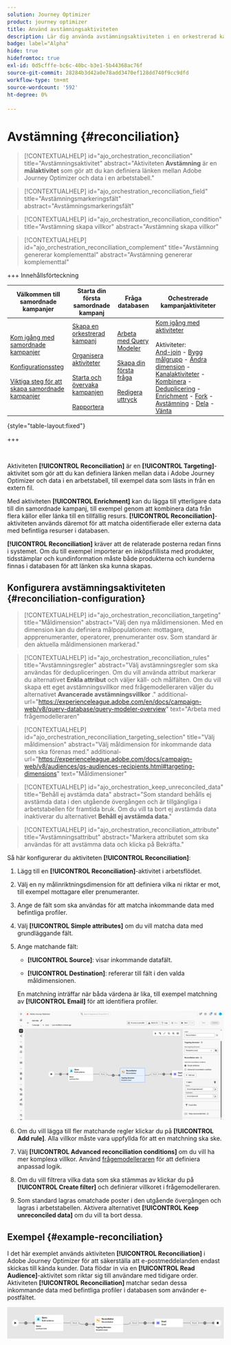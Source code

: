 ```yaml
---
solution: Journey Optimizer
product: journey optimizer
title: Använd avstämningsaktiviteten
description: Lär dig använda avstämningsaktiviteten i en orkestrerad kampanj
badge: label="Alpha"
hide: true
hidefromtoc: true
exl-id: 0d5cfffe-bc6c-40bc-b3e1-5b44368ac76f
source-git-commit: 28284b3d42a0e78add3470ef128dd740f9cc9dfd
workflow-type: tm+mt
source-wordcount: '592'
ht-degree: 0%

---
```


# Avstämning {#reconciliation}

>[!CONTEXTUALHELP]
>id="ajo_orchestration_reconciliation"
>title="Avstämningsaktivitet"
>abstract="Aktiviteten **Avstämning** är en **målaktivitet** som gör att du kan definiera länken mellan Adobe Journey Optimizer och data i en arbetstabell."

>[!CONTEXTUALHELP]
>id="ajo_orchestration_reconciliation_field"
>title="Avstämningsmarkeringsfält"
>abstract="Avstämningsmarkeringsfält"

>[!CONTEXTUALHELP]
>id="ajo_orchestration_reconciliation_condition"
>title="Avstämning skapa villkor"
>abstract="Avstämning skapa villkor"

>[!CONTEXTUALHELP]
>id="ajo_orchestration_reconciliation_complement"
>title="Avstämning genererar komplementtal"
>abstract="Avstämning genererar komplementtal"

+++ Innehållsförteckning

| Välkommen till samordnade kampanjer | Starta din första samordnade kampanj | Fråga databasen | Ochestrerade kampanjaktiviteter |
|---|---|---|---|
| [Kom igång med samordnade kampanjer](../gs-orchestrated-campaigns.md)<br/><br/>[Konfigurationssteg](../configuration-steps.md)<br/><br/>[Viktiga steg för att skapa samordnade kampanjer](../gs-campaign-creation.md) | [Skapa en orkestrerad kampanj](../create-orchestrated-campaign.md)<br/><br/>[Organisera aktiviteter](../orchestrate-activities.md)<br/><br/>[Starta och övervaka kampanjen](../start-monitor-campaigns.md)<br/><br/>[Rapportera](../reporting-campaigns.md) | [Arbeta med Query Modeler](../orchestrated-rule-builder.md)<br/><br/>[Skapa din första fråga](../build-query.md)<br/><br/>[Redigera uttryck](../edit-expressions.md) | [Kom igång med aktiviteter](about-activities.md)<br/><br/>Aktiviteter:<br/>[And-join](and-join.md) - [Bygg målgrupp](build-audience.md) - [Ändra dimension](change-dimension.md) - [Kanalaktiviteter](channels.md) - [Kombinera](combine.md) - [Deduplicering](deduplication.md) - [Enrichment](enrichment.md) - [Fork](fork.md)  - [Avstämning](reconciliation.md) - [Dela](split.md) - [Vänta](wait.md) |

{style="table-layout:fixed"}

+++

<br/>

Aktiviteten **[!UICONTROL Reconciliation]** är en **[!UICONTROL Targeting]**-aktivitet som gör att du kan definiera länken mellan data i Adobe Journey Optimizer och data i en arbetstabell, till exempel data som lästs in från en extern fil.

Med aktiviteten **[!UICONTROL Enrichment]** kan du lägga till ytterligare data till din samordnade kampanj, till exempel genom att kombinera data från flera källor eller länka till en tillfällig resurs. **[!UICONTROL Reconciliation]**-aktiviteten används däremot för att matcha oidentifierade eller externa data med befintliga resurser i databasen.

**[!UICONTROL Reconciliation]** kräver att de relaterade posterna redan finns i systemet. Om du till exempel importerar en inköpsfillista med produkter, tidsstämplar och kundinformation måste både produkterna och kunderna finnas i databasen för att länken ska kunna skapas.

## Konfigurera avstämningsaktiviteten {#reconciliation-configuration}

>[!CONTEXTUALHELP]
>id="ajo_orchestration_reconciliation_targeting"
>title="Måldimension"
>abstract="Välj den nya måldimensionen. Med en dimension kan du definiera målpopulationen: mottagare, appprenumeranter, operatorer, prenumeranter osv. Som standard är den aktuella måldimensionen markerad."

>[!CONTEXTUALHELP]
>id="ajo_orchestration_reconciliation_rules"
>title="Avstämningsregler"
>abstract="Välj avstämningsregler som ska användas för dedupliceringen. Om du vill använda attribut markerar du alternativet **Enkla attribut** och väljer käll- och målfälten. Om du vill skapa ett eget avstämningsvillkor med frågemodelleraren väljer du alternativet **Avancerade avstämningsvillkor** ."
>additional-url="https://experienceleague.adobe.com/en/docs/campaign-web/v8/query-database/query-modeler-overview" text="Arbeta med frågemodelleraren"

>[!CONTEXTUALHELP]
>id="ajo_orchestration_reconciliation_targeting_selection"
>title="Välj måldimension"
>abstract="Välj måldimension för inkommande data som ska förenas med."
>additional-url="https://experienceleague.adobe.com/docs/campaign-web/v8/audiences/gs-audiences-recipients.html#targeting-dimensions" text="Måldimensioner"

>[!CONTEXTUALHELP]
>id="ajo_orchestration_keep_unreconciled_data"
>title="Behåll ej avstämda data"
>abstract="Som standard behålls ej avstämda data i den utgående övergången och är tillgängliga i arbetstabellen för framtida bruk. Om du vill ta bort ej avstämda data inaktiverar du alternativet **Behåll ej avstämda data**."

>[!CONTEXTUALHELP]
>id="ajo_orchestration_reconciliation_attribute"
>title="Avstämningsattribut"
>abstract="Markera attributet som ska användas för att avstämma data och klicka på Bekräfta."

Så här konfigurerar du aktiviteten **[!UICONTROL Reconciliation]**:

1. Lägg till en **[!UICONTROL Reconciliation]**-aktivitet i arbetsflödet.

1. Välj en ny målinriktningsdimension för att definiera vilka ni riktar er mot, till exempel mottagare eller prenumeranter.

1. Ange de fält som ska användas för att matcha inkommande data med befintliga profiler.

1. Välj **[!UICONTROL Simple attributes]** om du vill matcha data med grundläggande fält.

1. Ange matchande fält:

   * **[!UICONTROL Source]**: visar inkommande datafält.

   * **[!UICONTROL Destination]**: refererar till fält i den valda måldimensionen.

   En matchning inträffar när båda värdena är lika, till exempel matchning av **[!UICONTROL Email]** för att identifiera profiler.

   ![](../assets/workflow-reconciliation-criteria.png)

1. Om du vill lägga till fler matchande regler klickar du på **[!UICONTROL Add rule]**. Alla villkor måste vara uppfyllda för att en matchning ska ske.

1. Välj **[!UICONTROL Advanced reconciliation conditions]** om du vill ha mer komplexa villkor. Använd [frågemodelleraren](../orchestrated-rule-builder.md) för att definiera anpassad logik.

1. Om du vill filtrera vilka data som ska stämmas av klickar du på **[!UICONTROL Create filter]** och definierar villkoret i frågemodelleraren.

1. Som standard lagras omatchade poster i den utgående övergången och lagras i arbetstabellen. Aktivera alternativet **[!UICONTROL Keep unreconciled data]** om du vill ta bort dessa.

## Exempel {#example-reconciliation}

I det här exemplet används aktiviteten **[!UICONTROL Reconciliation]** i Adobe Journey Optimizer för att säkerställa att e-postmeddelanden endast skickas till kända kunder. Data flödar in via en **[!UICONTROL Read Audience]**-aktivitet som riktar sig till användare med tidigare order. Aktiviteten **[!UICONTROL Reconciliation]** matchar sedan dessa inkommande data med befintliga profiler i databasen som använder e-postfältet.

![](../assets/workflow-reconciliation-sample-1.0.png)
